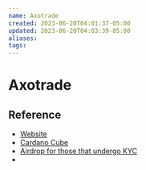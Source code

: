 ```yaml
---
name: Axotrade
created: 2023-06-20T04:01:37-05:00
updated: 2023-06-20T04:03:39-05:00
aliases: 
tags: 
---
```

# Axotrade


## Reference
- [Website](https://www.axo.trade/)
- [Cardano Cube](https://www.cardanocube.io/projects/axotrade)
- [Airdrop for those that undergo KYC](https://www.axo.trade/newsroom/posts/how-to-claim-your-axo-airdrop)
- 